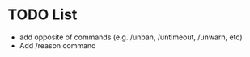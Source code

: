 # TODO List

- add opposite of commands (e.g. /unban, /untimeout, /unwarn, etc)
- Add /reason command